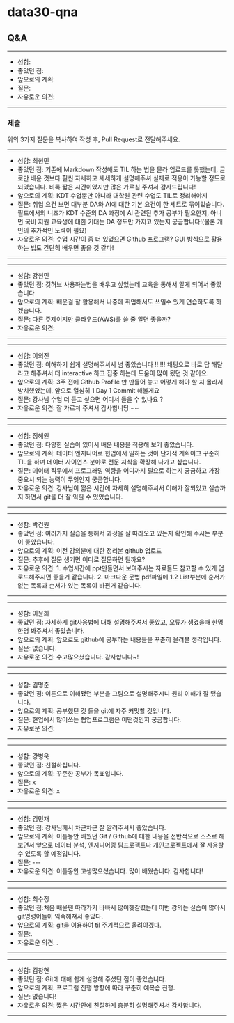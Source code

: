 # data30-qna

## Q&A

---
- 성함:
- 좋았던 점:
- 앞으로의 계획:
- 질문:
- 자유로운 의견:
---


### 제출
위의 3가지 질문을 복사하여 작성 후, Pull Request로 전달해주세요.

---
- 성함: 최현민
- 좋았던 점: 기존에 Markdown 작성해도 TIL 하는 법을 몰라 업로드를 못했는데, 글로만 배운 것보다 훨씬 자세하고 세세하게 설명해주셔 실제로 적용이 가능할 정도로 되었습니다. 비록 짧은 시간이었지만 많은 가르침 주셔서 감사드립니다! 
- 앞으로의 계획: KDT 수업뿐만 아니라 대학원 관련 수업도 TIL로 정리해야지
- 질문: 취업 요건 보면 대부분 DA와 AI에 대한 기본 요건이 한 세트로 묶여있습니다. 필드에서의 니즈가 KDT 수준의 DA 과정에 AI 관련된 추가 공부가 필요한지, 아니면 국비 지원 교육생에 대한 기대는 DA 정도만 가지고 있는지 궁금합니다!(물론 개인의 추가적인 노력이 필요)
- 자유로운 의견: 수업 시간이 좀 더 있었으면 Github 프로그램? GUI 방식으로 활용하는 법도 간단히 배우면 좋을 것 같다!
---
---
- 성함: 강현민
- 좋았던 점: 깃허브 사용하는법을 배우고 싶었는데 교육을 통해서 알게 되어서 좋았습니다 
- 앞으로의 계획: 배운걸 잘 활용해서 나중에 취업해서도 쓰일수 있게 연습하도록 하겠습니다.
- 질문: 다른 주제이지만 클라우드(AWS)를 쓸 줄 알면 좋을까?
- 자유로운 의견: 
---
---
- 성함: 이의진
- 좋았던 점: 이해하기 쉽게 설명해주셔서 넘 좋았습니다 !!!!!!
           채팅으로 바로 답 해달라고 해주셔서 더 interactive 하고 집중 하는데 도움이 많이 됬던 것 같아요.
- 앞으로의 계획: 3주 전에 Github Profile 만 만들어 놓고 어떻게 해야 할 지 몰라서 방치했었는데,
              앞으로 열심히 1 Day 1 Commit 해볼게요 
- 질문: 강사님 수업 더 듣고 싶으면 어디서 들을 수 있나요 ?
- 자유로운 의견: 잘 가르쳐 주셔서 감사합니당 ~~
---
---
- 성함: 정혜원
- 좋았던 점: 다양한 실습이 있어서 배운 내용을 적용해 보기 좋았습니다.
- 앞으로의 계획: 데이터 엔지니어로 현업에서 일하는 것이 단기적 계획이고 꾸준히 TIL을 하며 데이터 사이언스 분야로 전문 지식을 확장해 나가고 싶습니다.
- 질문: 데이터 직무에서 프로그래밍 역량을 어디까지 필요로 하는지 궁금하고 가장 중요시 되는 능력이 무엇인지 궁금합니다.
- 자유로운 의견: 강사님이 짧은 시간에 자세히 설명해주셔서 이해가 잘되었고 실습까지 하면서 git을 더 잘 익힐 수 있었습니다.
---
---
- 성함: 박건원
- 좋았던 점: 여러가지 실습을 통해서 과정을 잘 따라오고 있는지 확인해 주시는 부분이 좋았습니다.
- 앞으로의 계획: 이전 강의분에 대한 정리본 github 업로드  
- 질문: 추후에 질문 생기면 어디로 질문하면 될까요?
- 자유로운 의견: 1. 수업시간에 ppt만들면서 보여주시는 자료들도 참고할 수 있게 업로드해주시면 좋을거 같습니다. 2. 마크다운 문법 pdf파일에 1.2 List부분에 순서가 없는 목록과 순서가 있는 목록이 바뀐거 같습니다.
---
---
- 성함: 이윤희
- 좋았던 점: 자세하게 git사용법에 대해 설명해주셔서 좋았고, 오류가 생겼을때 한명한명 봐주셔서 좋았습니다.
- 앞으로의 계획: 앞으로도 github에 공부하는 내용들을 꾸준히 올려볼 생각입니다.
- 질문: 없습니다.
- 자유로운 의견: 수고많으셨습니다. 감사합니다~!
---
---
- 성함: 김명준
- 좋았던 점: 이론으로 이해됐던 부분을 그림으로 설명해주시니 원리 이해가 잘 됐습니다.
- 앞으로의 계획: 공부했던 것 들을 git에 자주 커밋할 것입니다.
- 질문: 현업에서 많이쓰는 협업프로그램은 어떤것인지 궁금합니다. 
- 자유로운 의견: 
---
---
- 성함: 강병욱
- 좋았던 점: 친절하십니다.
- 앞으로의 계획: 꾸준한 공부가 목표입니다.
- 질문: x
- 자유로운 의견: x 
---
---
- 성함: 김민재
- 좋았던 점: 강사님께서 차근차근 잘 알려주셔서 좋았습니다. 
- 앞으로의 계획: 이틀동안 배웠던 Git / Github에 대한 내용을 전반적으로 스스로 해보면서 앞으로 데이터 분석, 엔지니어링 팀프로젝트나 개인프로젝트에서 잘 사용할 수 있도록 할 예정입니다.
- 질문: ---
- 자유로운 의견: 이틀동안 고생많으셨습니다. 많이 배웠습니다. 감사합니다!
---
---
- 성함: 최수정  
- 좋았던 점:처음 배울땐 따라가기 바빠서 많이헷갈렸는데 이번 강의는 실습이 많아서 git명령어들이 익숙해져서 좋았다.
- 앞으로의 계획: git을 이용하여 til 주기적으로 올려야겠다.
- 질문:.
- 자유로운 의견: .
---
---
- 성함: 김창현
- 좋았던 점: Git에 대해 쉽게 설명해 주셨던 점이 좋았습니다.
- 앞으로의 계획: 프로그램 진행 방향에 따라 꾸준히 예복습 진행.
- 질문: 없습니다!
- 자유로운 의견: 짧은 시간안에 친절하게 충분히 설명해주셔서 감사합니다.
---
